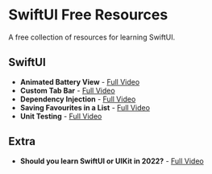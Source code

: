 # SwiftUI Free Resources
A free collection of resources for learning SwiftUI.

##  SwiftUI

- **Animated Battery View** - [Full Video](https://youtu.be/Y4vMh5QMXKs)
- **Custom Tab Bar**  - [Full Video](https://youtu.be/vzQDKYIKEb8)
- **Dependency Injection** - [Full Video](https://youtu.be/Z3_59O3PBnU)
- **Saving Favourites in a List** - [Full Video](https://youtu.be/_lPU9SrBpRI)
- **Unit Testing** - [Full Video](https://youtu.be/vfCm6zCHv44)


## Extra
- **Should you learn SwiftUI or UIKit in 2022?** - [Full Video](https://youtu.be/j5DewdnJhZQ)
